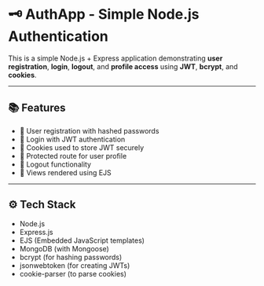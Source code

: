 # 🗝️ AuthApp - Simple Node.js Authentication

This is a simple Node.js + Express application demonstrating **user registration**, **login**, **logout**, and **profile access** using **JWT**, **bcrypt**, and **cookies**.

---

## 📚 **Features**

- 🔐 User registration with hashed passwords
- 🔑 Login with JWT authentication
- 🍪 Cookies used to store JWT securely
- 👤 Protected route for user profile
- 🚪 Logout functionality
- 📝 Views rendered using EJS

---

## ⚙️ **Tech Stack**

- Node.js
- Express.js
- EJS (Embedded JavaScript templates)
- MongoDB (with Mongoose)
- bcrypt (for hashing passwords)
- jsonwebtoken (for creating JWTs)
- cookie-parser (to parse cookies)